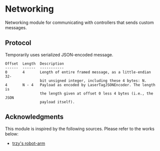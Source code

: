 # Networking

Networking module for communicating with controllers that sends custom messages.

## Protocol

Temporarily uses serialized JSON-encoded message.

    Offset  Length  Description
    ------  ------  -----------
    0       4       Length of entire framed message, as a little-endian 32-
                    bit unsigned integer, including these 4 bytes: N.
    4       N - 4   Payload as encoded by LaserTagJSONEncoder. The length is
                    the length given at offset 0 less 4 bytes (i.e., the JSON
                    payload itself).

## Acknowledgments

This module is inspired by the following sources. Please refer to the works below:

- [trzy's robot-arm](https://github.com/trzy/robot-arm)
